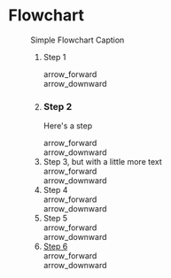 # Flowchart

<figure class="simple flowchart">
  <figcaption>Simple Flowchart Caption</figcaption>

  <ol class="level-a">
    <li>
      <div class="item light-gray-bg"><p>Step 1</p></div>
      <div class="flow-right" aria-hidden="true"><span class="material-icons">arrow_forward</span></div>
      <div class="flow-down" aria-hidden="true"><span class="material-icons">arrow_downward</span></div>
    </li>
    <li>
      <div class="item light-gray-bg"><h3 class="block__title">Step 2</h3><p>Here's a step</p></div>
      <div class="flow-right" aria-hidden="true"><span class="material-icons">arrow_forward</span></div>
      <div class="flow-down" aria-hidden="true"><span class="material-icons">arrow_downward</span></div>
    </li>
    <li>
      <div class="item light-gray-bg">Step 3, but with a little more text</div>
      <div class="flow-right" aria-hidden="true"><span class="material-icons">arrow_forward</span></div>
      <div class="flow-down" aria-hidden="true"><span class="material-icons">arrow_downward</span></div>
    </li>
    <li>
      <div class="item light-gray-bg">Step 4</div>
      <div class="flow-right" aria-hidden="true"><span class="material-icons">arrow_forward</span></div>
      <div class="flow-down" aria-hidden="true"><span class="material-icons">arrow_downward</span></div>
    </li>
    <li>
      <div class="item light-gray-bg">Step 5</div>
      <div class="flow-right" aria-hidden="true"><span class="material-icons">arrow_forward</span></div>
      <div class="flow-down" aria-hidden="true"><span class="material-icons">arrow_downward</span></div>
    </li>
    <li>
      <div class="item light-gray-bg"><a href="#">Step 6</a></div>
      <div class="flow-right" aria-hidden="true"><span class="material-icons">arrow_forward</span></div>
      <div class="flow-down" aria-hidden="true"><span class="material-icons">arrow_downward</span></div>
    </li>
  </ol>
</figure>